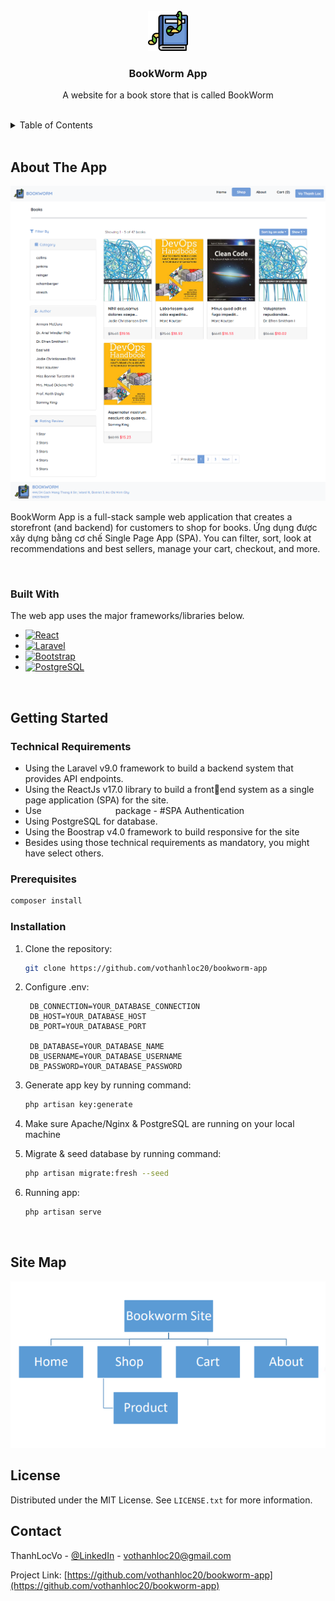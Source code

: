<br />
<div align="center">
  <a href="https://github.com/vothanhloc20/bookworm-app">
    <img src="resources/assets/logo_64_64.png" alt="BookWorm Logo" width="64" height="64">
  </a>

  <h3 align="center">BookWorm App</h3>

  <p align="center">
    A website for a book store that is called BookWorm
  </p>
</div>

<br />

<details>
  <summary>Table of Contents</summary>
  <ol>
    <li>
      <a href="#about-the-app">About The app</a>
      <ul>
        <li><a href="#built-with">Built With</a></li>
      </ul>
    </li>
    <li>
      <a href="#getting-started">Getting Started</a>
      <ul>
        <li><a href="#technicals_requirement">Technical Requirements</a></li>
        <li><a href="#prerequisites">Prerequisites</a></li>
        <li><a href="#installation">Installation</a></li>
      </ul>
    </li>
    <li><a href="#site-map">Site Map</a></li>
    <li><a href="#license">License</a></li>
    <li><a href="#contact">Contact</a></li>
  </ol>
</details>

<br />

## About The App

![BookWorm Screen Shot][app-screenshot]

BookWorm App is a full-stack sample web application that creates a storefront (and backend) for customers to shop for books. Ứng dụng được xây dựng bằng cơ chế Single Page App (SPA). You can filter, sort, look at recommendations and best sellers, manage your cart, checkout, and more.

<br />

### Built With

The web app uses the major frameworks/libraries below.

-   [![React][react.js]][react.js-url]
-   [![Laravel][laravel.com-shields]][laravel.com-url]
-   [![Bootstrap][bootstrap.com-shields]][bootstrap.com-url]
-   [![PostgreSQL][postgresql.org-shields]][postgresql.org-url]

<br />

## Getting Started

### Technical Requirements

-   Using the Laravel v9.0 framework to build a
    backend system that provides API endpoints.
-   Using the ReactJs v17.0 library to build a frontend system as a single page application (SPA) for the site.
-   Use <a href="https://laravel.com/docs/9.x/sanctum#introduction" style="color: white"><u>Laravel Sanctum</u></a> package - #SPA Authentication
-   Using PostgreSQL for database.
-   Using the Boostrap v4.0 framework to build
    responsive for the site
-   Besides using those technical requirements as
    mandatory, you might have select others.

### Prerequisites

```sh
composer install
```

### Installation

1. Clone the repository:
    ```sh
    git clone https://github.com/vothanhloc20/bookworm-app
    ```
2. Configure .env:

    ```env
     DB_CONNECTION=YOUR_DATABASE_CONNECTION
     DB_HOST=YOUR_DATABASE_HOST
     DB_PORT=YOUR_DATABASE_PORT

     DB_DATABASE=YOUR_DATABASE_NAME
     DB_USERNAME=YOUR_DATABASE_USERNAME
     DB_PASSWORD=YOUR_DATABASE_PASSWORD
    ```

3. Generate app key by running command:

    ```sh
    php artisan key:generate
    ```

4. Make sure Apache/Nginx & PostgreSQL are running
   on your local machine
5. Migrate & seed database by running command:
    ```sh
    php artisan migrate:fresh --seed
    ```
6. Running app:
    ```sh
    php artisan serve
    ```

<br />

## Site Map

![Sitemap][app-site-map]

<!-- LICENSE -->

## License

Distributed under the MIT License. See `LICENSE.txt` for more information.

## Contact

ThanhLocVo - [@LinkedIn](https://www.linkedin.com/in/vo-thanh-loc/) - vothanhloc20@gmail.com

Project Link: [https://github.com/vothanhloc20/bookworm-app](https://github.com/vothanhloc20/bookworm-app)

[app-screenshot]: resources/assets/screenshot_shop.png
[app-site-map]: resources/assets/sitemap.png
[laravel.com-shields]: https://img.shields.io/badge/Laravel-FF2D20?style=for-the-badge&logo=laravel&logoColor=white
[laravel.com-url]: https://laravel.com
[react.js]: https://img.shields.io/badge/React-20232A?style=for-the-badge&logo=react&logoColor=61DAFB
[react.js-url]: https://reactjs.org/
[bootstrap.com-shields]: https://img.shields.io/badge/Bootstrap-563D7C?style=for-the-badge&logo=bootstrap&logoColor=white
[bootstrap.com-url]: https://getbootstrap.com
[postgresql.org-shields]: https://img.shields.io/badge/PostgreSQL-316192?style=for-the-badge&logo=postgresql&logoColor=white
[postgresql.org-url]: https://www.postgresql.org/

